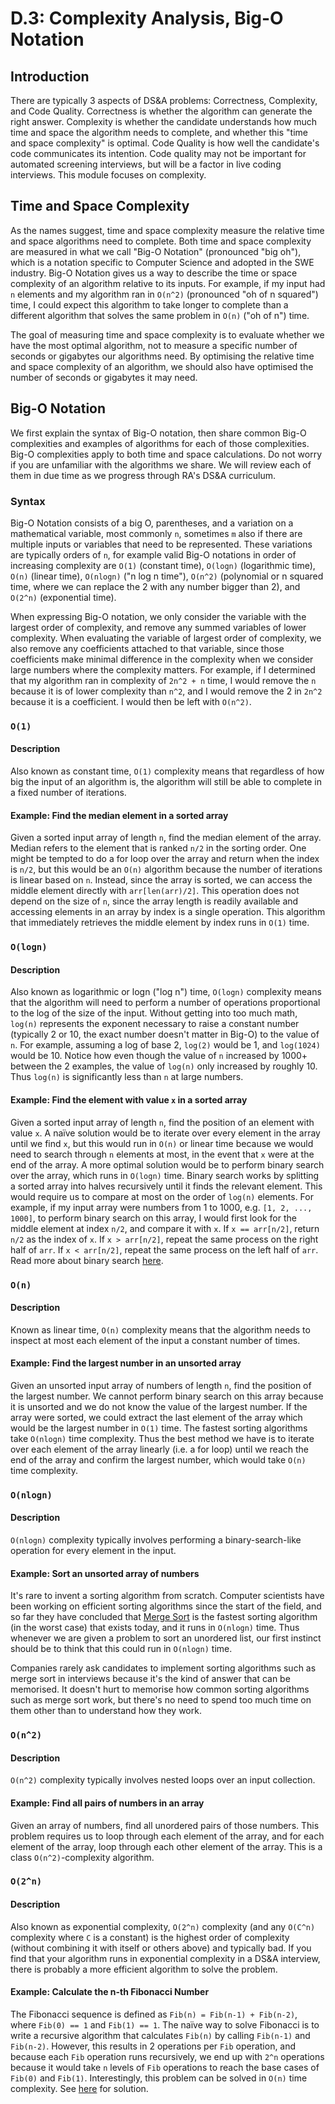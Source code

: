 # D.3: Complexity Analysis, Big-O Notation

## Introduction

There are typically 3 aspects of DS&A problems: Correctness, Complexity, and Code Quality. Correctness is whether the algorithm can generate the right answer. Complexity is whether the candidate understands how much time and space the algorithm needs to complete, and whether this "time and space complexity" is optimal. Code Quality is how well the candidate's code communicates its intention. Code quality may not be important for automated screening interviews, but will be a factor in live coding interviews. This module focuses on complexity.

## Time and Space Complexity

As the names suggest, time and space complexity measure the relative time and space algorithms need to complete. Both time and space complexity are measured in what we call "Big-O Notation" \(pronounced "big oh"\), which is a notation specific to Computer Science and adopted in the SWE industry. Big-O Notation gives us a way to describe the time or space complexity of an algorithm relative to its inputs. For example, if my input had `n` elements and my algorithm ran in `O(n^2)` \(pronounced "oh of n squared"\) time, I could expect this algorithm to take longer to complete than a different algorithm that solves the same problem in `O(n)` \("oh of n"\) time.

The goal of measuring time and space complexity is to evaluate whether we have the most optimal algorithm, not to measure a specific number of seconds or gigabytes our algorithms need. By optimising the relative time and space complexity of an algorithm, we should also have optimised the number of seconds or gigabytes it may need.

## Big-O Notation

We first explain the syntax of Big-O notation, then share common Big-O complexities and examples of algorithms for each of those complexities. Big-O complexities apply to both time and space calculations. Do not worry if you are unfamiliar with the algorithms we share. We will review each of them in due time as we progress through RA's DS&A curriculum.

### Syntax

Big-O Notation consists of a big O, parentheses, and a variation on a mathematical variable, most commonly `n`, sometimes `m` also if there are multiple inputs or variables that need to be represented. These variations are typically orders of `n`, for example valid Big-O notations in order of increasing complexity are `O(1)` \(constant time\), `O(logn)` \(logarithmic time\), `O(n)` \(linear time\), `O(nlogn)` \("n log n time"\), `O(n^2)` \(polynomial or n squared time, where we can replace the 2 with any number bigger than 2\), and `O(2^n)` \(exponential time\).  

When expressing Big-O notation, we only consider the variable with the largest order of complexity, and remove any summed variables of lower complexity. When evaluating the variable of largest order of complexity, we also remove any coefficients attached to that variable, since those coefficients make minimal difference in the complexity when we consider large numbers where the complexity matters. For example, if I determined that my algorithm ran in complexity of `2n^2 + n` time, I would remove the `n` because it is of lower complexity than `n^2`, and I would remove the 2 in `2n^2` because it is a coefficient. I would then be left with `O(n^2)`.

### `O(1)`

#### Description

Also known as constant time, `O(1)` complexity means that regardless of how big the input of an algorithm is, the algorithm will still be able to complete in a fixed number of iterations. 

#### Example: Find the median element in a sorted array

Given a sorted input array of length `n`, find the median element of the array. Median refers to the element that is ranked `n/2` in the sorting order. One might be tempted to do a for loop over the array and return when the index is `n/2`, but this would be an `O(n)` algorithm because the number of iterations is linear based on `n`. Instead, since the array is sorted, we can access the middle element directly with `arr[len(arr)/2]`. This operation does not depend on the size of `n`, since the array length is readily available and accessing elements in an array by index is a single operation. This algorithm that immediately retrieves the middle element by index runs in `O(1)` time.

### `O(logn)`

#### Description

Also known as logarithmic or logn \("log n"\) time, `O(logn)` complexity means that the algorithm will need to perform a number of operations proportional to the log of the size of the input. Without getting into too much math, `log(n)` represents the exponent necessary to raise a constant number \(typically 2 or 10, the exact number doesn't matter in Big-O\) to the value of `n`. For example, assuming a log of base 2, `log(2)` would be 1, and `log(1024)` would be 10. Notice how even though the value of `n` increased by 1000+ between the 2 examples, the value of `log(n)` only increased by roughly 10. Thus `log(n)` is significantly less than `n` at large numbers. 

#### Example: Find the element with value `x` in a sorted array

Given a sorted input array of length `n`, find the position of an element with value `x`. A naïve solution would be to iterate over every element in the array until we find `x`, but this would run in `O(n)` or linear time because we would need to search through `n` elements at most, in the event that `x` were at the end of the array. A more optimal solution would be to perform binary search over the array, which runs in `O(logn)` time. Binary search works by splitting a sorted array into halves recursively until it finds the relevant element. This would require us to compare at most on the order of `log(n)` elements. For example, if my input array were numbers from 1 to 1000, e.g. `[1, 2, ..., 1000]`, to perform binary search on this array, I would first look for the middle element at index `n/2`, and compare it with `x`. If `x == arr[n/2]`, return `n/2` as the index of `x`. If `x > arr[n/2]`, repeat the same process on the right half of `arr`. If `x < arr[n/2]`, repeat the same process on the left half of `arr`. Read more about binary search [here](https://www.geeksforgeeks.org/binary-search/).

### `O(n)`

#### Description

Known as linear time, `O(n)` complexity means that the algorithm needs to inspect at most each element of the input a constant number of times. 

#### Example: Find the largest number in an unsorted array

Given an unsorted input array of numbers of length `n`, find the position of the largest number. We cannot perform binary search on this array because it is unsorted and we do not know the value of the largest number. If the array were sorted, we could extract the last element of the array which would be the largest number in `O(1)` time. The fastest sorting algorithms take `O(nlogn)` time complexity. Thus the best method we have is to iterate over each element of the array linearly \(i.e. a for loop\) until we reach the end of the array and confirm the largest number, which would take `O(n)` time complexity.

### `O(nlogn)`

#### Description

`O(nlogn)` complexity typically involves performing a binary-search-like operation for every element in the input.

#### Example: Sort an unsorted array of numbers

It's rare to invent a sorting algorithm from scratch. Computer scientists have been working on efficient sorting algorithms since the start of the field, and so far they have concluded that [Merge Sort](https://en.wikipedia.org/wiki/Merge_sort) is the fastest sorting algorithm \(in the worst case\) that exists today, and it runs in `O(nlogn)` time. Thus whenever we are given a problem to sort an unordered list, our first instinct should be to think that this could run in `O(nlogn)` time.

Companies rarely ask candidates to implement sorting algorithms such as merge sort in interviews because it's the kind of answer that can be memorised. It doesn't hurt to memorise how common sorting algorithms such as merge sort work, but there's no need to spend too much time on them other than to understand how they work.

### `O(n^2)`

#### Description

`O(n^2)` complexity typically involves nested loops over an input collection. 

#### Example: Find all pairs of numbers in an array

Given an array of numbers, find all unordered pairs of those numbers. This problem requires us to loop through each element of the array, and for each element of the array, loop through each other element of the array. This is a class `O(n^2)`-complexity algorithm.

### `O(2^n)`

#### Description

Also known as exponential complexity, `O(2^n)` complexity \(and any `O(C^n)` complexity where `C` is a constant\) is the highest order of complexity \(without combining it with itself or others above\) and typically bad. If you find that your algorithm runs in exponential complexity in a DS&A interview, there is probably a more efficient algorithm to solve the problem.

#### Example: Calculate the n-th Fibonacci Number

The Fibonacci sequence is defined as `Fib(n) = Fib(n-1) + Fib(n-2)`, where `Fib(0) == 1` and `Fib(1) == 1`. The naïve way to solve Fibonacci is to write a recursive algorithm that calculates `Fib(n)` by calling `Fib(n-1)` and `Fib(n-2)`. However, this results in 2 operations per `Fib` operation, and because each `Fib` operation runs recursively, we end up with `2^n` operations because it would take `n` levels of `Fib` operations to reach the base cases of `Fib(0)` and `Fib(1)`. Interestingly, this problem can be solved in `O(n)` time complexity. See [here](https://stackoverflow.com/questions/18172257/efficient-calculation-of-fibonacci-series) for solution. 

